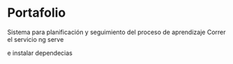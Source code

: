 # Portafolio
Sistema para planificación y seguimiento del proceso de aprendizaje
Correr el servicio
ng serve

e instalar dependecias 
